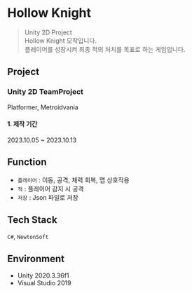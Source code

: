 # Hollow Knight
> Unity 2D Project   
> Hollow Knight 모작입니다.   
> 플레이어를 성장시켜 최종 적의 처치를 목표로 하는 게임입니다.
## Project
### Unity 2D TeamProject
Platformer, Metroidvania
#### 1. 제작 기간
2023.10.05 ~ 2023.10.13 
## Function
- `플레이어` : 이동, 공격, 체력 회복, 맵 상호작용
- `적` : 플레이어 감지 시 공격
- `저장` : Json 파일로 저장
## Tech Stack
`C#`, `NewtonSoft`
## Environment
- Unity 2020.3.36f1
- Visual Studio 2019
